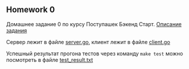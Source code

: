 ## Homework 0

Домашнее задание 0 по курсу Поступашек Бэкенд Старт.
[Описание задания](https://github.com/pashandor789/postupashki-backend-course/tree/main/start/hw0)

Сервер лежит в файле [server.go](https://github.com/Firenes/postupashki/new/main/backend_start/hw0#:~:text=server.go), клиент лежит в файле [client.go](https://github.com/Firenes/postupashki/new/main/backend_start/hw0#:~:text=client.go)

Успешный результат прогона тестов через команду `make test` можно посмотреть в файле [test_result.txt](https://github.com/Firenes/postupashki/new/main/backend_start/hw0#:~:text=test_result.txt)
